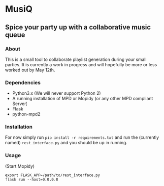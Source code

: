 # MusiQ
## Spice your party up with a collaborative music queue

### About

This is a small tool to collaborate playlist generation during your small parties.
It is currently a work in progress and will hopefully be more or less worked out by
May 12th.

### Dependencies

* Python3.x (We will never support Python 2)
* A running installation of MPD or Mopidy (or any other MPD compliant Server)
* Flask
* python-mpd2

### Installation

For now simply run `pip install -r requirements.txt` and run the (currently named)
`rest_interface.py` and you should be up in running.

### Usage

(Start Mopidy)
```
export FLASK_APP=/path/to/rest_interface.py
flask run --host=0.0.0.0
```
